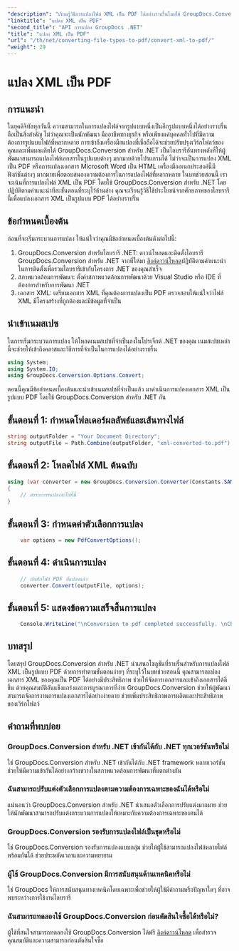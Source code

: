 ```yaml
---
"description": "เรียนรู้วิธีการแปลงไฟล์ XML เป็น PDF ได้อย่างราบรื่นโดยใช้ GroupDocs.Conversion สำหรับ .NET เพิ่มประสิทธิภาพในการจัดการเอกสารของคุณ"
"linktitle": "แปลง XML เป็น PDF"
"second_title": "API การแปลง GroupDocs .NET"
"title": "แปลง XML เป็น PDF"
"url": "/th/net/converting-file-types-to-pdf/convert-xml-to-pdf/"
"weight": 29
---
```


# แปลง XML เป็น PDF

## การแนะนำ
ในยุคดิจิทัลทุกวันนี้ ความสามารถในการแปลงไฟล์จากรูปแบบหนึ่งเป็นอีกรูปแบบหนึ่งได้อย่างราบรื่นถือเป็นสิ่งสำคัญ ไม่ว่าคุณจะเป็นนักพัฒนา มืออาชีพทางธุรกิจ หรือเพียงแค่บุคคลทั่วไปที่มีความต้องการรูปแบบไฟล์ที่หลากหลาย การเข้าถึงเครื่องมือแปลงที่เชื่อถือได้จะช่วยปรับปรุงเวิร์กโฟลว์ของคุณและเพิ่มผลผลิตได้
GroupDocs.Conversion สำหรับ .NET เป็นไลบรารีอันทรงพลังที่ให้ผู้พัฒนาสามารถแปลงไฟล์เอกสารในรูปแบบต่างๆ มากมายด้วยโปรแกรมได้ ไม่ว่าจะเป็นการแปลง XML เป็น PDF หรือการแปลงเอกสาร Microsoft Word เป็น HTML เครื่องมืออเนกประสงค์นี้มีฟังก์ชันต่างๆ มากมายเพื่อตอบสนองความต้องการในการแปลงไฟล์ที่หลากหลาย
ในบทช่วยสอนนี้ เราจะเน้นที่การแปลงไฟล์ XML เป็น PDF โดยใช้ GroupDocs.Conversion สำหรับ .NET โดยปฏิบัติตามคำแนะนำทีละขั้นตอนที่ระบุไว้ด้านล่าง คุณจะเรียนรู้วิธีใช้ประโยชน์จากศักยภาพของไลบรารีนี้เพื่อแปลงเอกสาร XML เป็นรูปแบบ PDF ได้อย่างราบรื่น
## ข้อกำหนดเบื้องต้น
ก่อนที่จะเริ่มกระบวนการแปลง ให้แน่ใจว่าคุณมีข้อกำหนดเบื้องต้นดังต่อไปนี้:
1. GroupDocs.Conversion สำหรับไลบรารี .NET: ดาวน์โหลดและติดตั้งไลบรารี GroupDocs.Conversion สำหรับ .NET จากที่ให้มา [ลิงค์ดาวน์โหลด](https://releases.groupdocs.com/conversion/net/)ปฏิบัติตามคำแนะนำในการติดตั้งเพื่อรวมไลบรารีเข้ากับโครงการ .NET ของคุณสำเร็จ
2. สภาพแวดล้อมการพัฒนา: ตั้งค่าสภาพแวดล้อมการพัฒนาด้วย Visual Studio หรือ IDE ที่ต้องการสำหรับการพัฒนา .NET
3. เอกสาร XML: เตรียมเอกสาร XML ที่คุณต้องการแปลงเป็น PDF ตรวจสอบให้แน่ใจว่าไฟล์ XML มีโครงสร้างที่ถูกต้องและมีข้อมูลที่จำเป็น

## นำเข้าเนมสเปซ
ในการเริ่มกระบวนการแปลง ให้โหลดเนมสเปซที่จำเป็นลงในโปรเจ็กต์ .NET ของคุณ เนมสเปซเหล่านี้จะช่วยให้เข้าถึงคลาสและวิธีการที่จำเป็นในการแปลงได้อย่างราบรื่น

```csharp
using System;
using System.IO;
using GroupDocs.Conversion.Options.Convert;
```

ตอนนี้คุณมีข้อกำหนดเบื้องต้นและนำเข้าเนมสเปซที่จำเป็นแล้ว มาดำเนินการแปลงเอกสาร XML เป็นรูปแบบ PDF โดยใช้ GroupDocs.Conversion สำหรับ .NET กัน
## ขั้นตอนที่ 1: กำหนดโฟลเดอร์ผลลัพธ์และเส้นทางไฟล์
```csharp
string outputFolder = "Your Document Directory";
string outputFile = Path.Combine(outputFolder, "xml-converted-to.pdf");
```
## ขั้นตอนที่ 2: โหลดไฟล์ XML ต้นฉบับ
```csharp
using (var converter = new GroupDocs.Conversion.Converter(Constants.SAMPLE_XML))
{
	// ตรรกะการแปลงจะไปที่นี่
}
```
## ขั้นตอนที่ 3: กำหนดค่าตัวเลือกการแปลง
```csharp
	var options = new PdfConvertOptions();
```
## ขั้นตอนที่ 4: ดำเนินการแปลง
```csharp
	// บันทึกไฟล์ PDF ที่แปลงแล้ว
	converter.Convert(outputFile, options);
```
## ขั้นตอนที่ 5: แสดงข้อความเสร็จสิ้นการแปลง
```csharp
	Console.WriteLine("\nConversion to pdf completed successfully. \nCheck output in {0}", outputFolder);
```

## บทสรุป
โดยสรุป GroupDocs.Conversion สำหรับ .NET นำเสนอโซลูชันที่ราบรื่นสำหรับการแปลงไฟล์ XML เป็นรูปแบบ PDF ด้วยการทำตามขั้นตอนง่ายๆ ที่ระบุไว้ในบทช่วยสอนนี้ คุณสามารถแปลงเอกสาร XML ของคุณเป็น PDF ได้อย่างมีประสิทธิภาพ ช่วยให้จัดการเอกสารและเข้าถึงเอกสารได้ดีขึ้น
ด้วยคุณสมบัติอันแข็งแกร่งและการบูรณาการที่ง่าย GroupDocs.Conversion ช่วยให้ผู้พัฒนาสามารถจัดการงานการแปลงเอกสารได้อย่างง่ายดาย ช่วยเพิ่มประสิทธิภาพการผลิตและประสิทธิภาพของเวิร์กโฟลว์
## คำถามที่พบบ่อย
### GroupDocs.Conversion สำหรับ .NET เข้ากันได้กับ .NET ทุกเวอร์ชันหรือไม่
ใช่ GroupDocs.Conversion สำหรับ .NET เข้ากันได้กับ .NET framework หลายเวอร์ชัน ช่วยให้มีความเข้ากันได้อย่างกว้างขวางในสภาพแวดล้อมการพัฒนาที่แตกต่างกัน
### ฉันสามารถปรับแต่งตัวเลือกการแปลงตามความต้องการเฉพาะของฉันได้หรือไม่
แน่นอนว่า GroupDocs.Conversion สำหรับ .NET นำเสนอตัวเลือกการปรับแต่งมากมาย ช่วยให้นักพัฒนาสามารถปรับแต่งกระบวนการแปลงให้เหมาะกับความต้องการเฉพาะของตนได้
### GroupDocs.Conversion รองรับการแปลงไฟล์เป็นชุดหรือไม่
ใช่ GroupDocs.Conversion รองรับการแปลงแบบกลุ่ม ช่วยให้ผู้ใช้สามารถแปลงไฟล์หลายไฟล์พร้อมกันได้ ช่วยประหยัดเวลาและความพยายาม
### ผู้ใช้ GroupDocs.Conversion มีการสนับสนุนด้านเทคนิคหรือไม่
ใช่ GroupDocs ให้การสนับสนุนทางเทคนิคโดยเฉพาะเพื่อช่วยให้ผู้ใช้มีคำถามหรือปัญหาใดๆ ที่อาจพบระหว่างการใช้งานไลบรารี
### ฉันสามารถทดลองใช้ GroupDocs.Conversion ก่อนตัดสินใจซื้อได้หรือไม่?
ผู้ใช้ที่สนใจสามารถทดลองใช้ GroupDocs.Conversion ได้ฟรี [ลิงค์ดาวน์โหลด](https://releases.groupdocs.com/conversion/net/) เพื่อสำรวจคุณสมบัติและความสามารถก่อนตัดสินใจซื้อ